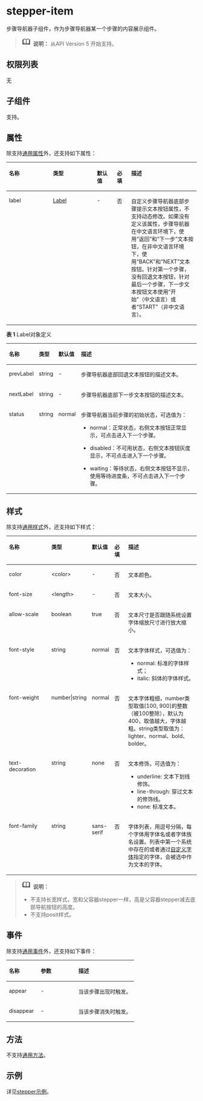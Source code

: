 # stepper-item<a name="ZH-CN_TOPIC_0000001127125034"></a>

步骤导航器子组件，作为步骤导航器某一个步骤的内容展示组件。

>![](../../public_sys-resources/icon-note.gif) **说明：** 
>从API Version 5 开始支持。

## 权限列表<a name="section11257113618419"></a>

无

## 子组件<a name="section9288143101012"></a>

支持。

## 属性<a name="section2907183951110"></a>

除支持[通用属性](js-components-common-attributes.md)外，还支持如下属性：

<a name="table20633101642315"></a>
<table><thead align="left"><tr id="row663331618238"><th class="cellrowborder" valign="top" width="23.119999999999997%" id="mcps1.1.6.1.1"><p id="a45273e2103004ff3bdd3375013e96a2a"><a name="a45273e2103004ff3bdd3375013e96a2a"></a><a name="a45273e2103004ff3bdd3375013e96a2a"></a>名称</p>
</th>
<th class="cellrowborder" valign="top" width="23.119999999999997%" id="mcps1.1.6.1.2"><p id="ad5b10d4a60e44bb4a8bbb3b4416d7b27"><a name="ad5b10d4a60e44bb4a8bbb3b4416d7b27"></a><a name="ad5b10d4a60e44bb4a8bbb3b4416d7b27"></a>类型</p>
</th>
<th class="cellrowborder" valign="top" width="10.48%" id="mcps1.1.6.1.3"><p id="ab2ae3d9f60d6475ab95ba095851a9d07"><a name="ab2ae3d9f60d6475ab95ba095851a9d07"></a><a name="ab2ae3d9f60d6475ab95ba095851a9d07"></a>默认值</p>
</th>
<th class="cellrowborder" valign="top" width="7.5200000000000005%" id="mcps1.1.6.1.4"><p id="p824610360217"><a name="p824610360217"></a><a name="p824610360217"></a>必填</p>
</th>
<th class="cellrowborder" valign="top" width="35.76%" id="mcps1.1.6.1.5"><p id="af5c3b773ed0a42e589819a6c8d257ca1"><a name="af5c3b773ed0a42e589819a6c8d257ca1"></a><a name="af5c3b773ed0a42e589819a6c8d257ca1"></a>描述</p>
</th>
</tr>
</thead>
<tbody><tr id="row5283312343"><td class="cellrowborder" valign="top" width="23.119999999999997%" headers="mcps1.1.6.1.1 "><p id="p228421219417"><a name="p228421219417"></a><a name="p228421219417"></a>label</p>
</td>
<td class="cellrowborder" valign="top" width="23.119999999999997%" headers="mcps1.1.6.1.2 "><p id="p1628411126418"><a name="p1628411126418"></a><a name="p1628411126418"></a><a href="#table119681501422">Label</a></p>
</td>
<td class="cellrowborder" valign="top" width="10.48%" headers="mcps1.1.6.1.3 "><p id="p228441219417"><a name="p228441219417"></a><a name="p228441219417"></a>-</p>
</td>
<td class="cellrowborder" valign="top" width="7.5200000000000005%" headers="mcps1.1.6.1.4 "><p id="p928417121844"><a name="p928417121844"></a><a name="p928417121844"></a>否</p>
</td>
<td class="cellrowborder" valign="top" width="35.76%" headers="mcps1.1.6.1.5 "><p id="p46212038248"><a name="p46212038248"></a><a name="p46212038248"></a>自定义步骤导航器底部步骤提示文本按钮属性，不支持动态修改。如果没有定义该属性，步骤导航器在中文语言环境下，使用“返回”和“下一步”文本按钮，在非中文语言环境下，使用“BACK”和“NEXT”文本按钮。针对第一个步骤，没有回退文本按钮，针对最后一个步骤，下一步文本按钮文本使用“开始”（中文语言）或者“START”（非中文语言）。</p>
</td>
</tr>
</tbody>
</table>

**表 1**  Label对象定义

<a name="table119681501422"></a>
<table><thead align="left"><tr id="row9968170228"><th class="cellrowborder" valign="top" width="11.06%" id="mcps1.2.5.1.1"><p id="p18968201227"><a name="p18968201227"></a><a name="p18968201227"></a>名称</p>
</th>
<th class="cellrowborder" valign="top" width="9.08%" id="mcps1.2.5.1.2"><p id="p199691501328"><a name="p199691501328"></a><a name="p199691501328"></a>类型</p>
</th>
<th class="cellrowborder" valign="top" width="8.450000000000001%" id="mcps1.2.5.1.3"><p id="p139699019213"><a name="p139699019213"></a><a name="p139699019213"></a>默认值</p>
</th>
<th class="cellrowborder" valign="top" width="71.41%" id="mcps1.2.5.1.4"><p id="p1969507219"><a name="p1969507219"></a><a name="p1969507219"></a>描述</p>
</th>
</tr>
</thead>
<tbody><tr id="row1496930728"><td class="cellrowborder" valign="top" width="11.06%" headers="mcps1.2.5.1.1 "><p id="p3969110127"><a name="p3969110127"></a><a name="p3969110127"></a>prevLabel</p>
</td>
<td class="cellrowborder" valign="top" width="9.08%" headers="mcps1.2.5.1.2 "><p id="p99691100212"><a name="p99691100212"></a><a name="p99691100212"></a>string</p>
</td>
<td class="cellrowborder" valign="top" width="8.450000000000001%" headers="mcps1.2.5.1.3 "><p id="p1996919011215"><a name="p1996919011215"></a><a name="p1996919011215"></a>-</p>
</td>
<td class="cellrowborder" valign="top" width="71.41%" headers="mcps1.2.5.1.4 "><p id="p8969202219"><a name="p8969202219"></a><a name="p8969202219"></a>步骤导航器底部回退文本按钮的描述文本。</p>
</td>
</tr>
<tr id="row296910827"><td class="cellrowborder" valign="top" width="11.06%" headers="mcps1.2.5.1.1 "><p id="p896910627"><a name="p896910627"></a><a name="p896910627"></a>nextLabel</p>
</td>
<td class="cellrowborder" valign="top" width="9.08%" headers="mcps1.2.5.1.2 "><p id="p1696900529"><a name="p1696900529"></a><a name="p1696900529"></a>string</p>
</td>
<td class="cellrowborder" valign="top" width="8.450000000000001%" headers="mcps1.2.5.1.3 "><p id="p18969301227"><a name="p18969301227"></a><a name="p18969301227"></a>-</p>
</td>
<td class="cellrowborder" valign="top" width="71.41%" headers="mcps1.2.5.1.4 "><p id="p159691801223"><a name="p159691801223"></a><a name="p159691801223"></a>步骤导航器底部下一步文本按钮的描述文本。</p>
</td>
</tr>
<tr id="row119116012913"><td class="cellrowborder" valign="top" width="11.06%" headers="mcps1.2.5.1.1 "><p id="p99121704918"><a name="p99121704918"></a><a name="p99121704918"></a>status</p>
</td>
<td class="cellrowborder" valign="top" width="9.08%" headers="mcps1.2.5.1.2 "><p id="p1912401095"><a name="p1912401095"></a><a name="p1912401095"></a>string</p>
</td>
<td class="cellrowborder" valign="top" width="8.450000000000001%" headers="mcps1.2.5.1.3 "><p id="p149121201396"><a name="p149121201396"></a><a name="p149121201396"></a>normal</p>
</td>
<td class="cellrowborder" valign="top" width="71.41%" headers="mcps1.2.5.1.4 "><p id="p491230493"><a name="p491230493"></a><a name="p491230493"></a>步骤导航器当前步骤的初始状态，可选值为：</p>
<a name="ul15229514162318"></a><a name="ul15229514162318"></a><ul id="ul15229514162318"><li>normal：正常状态，右侧文本按钮正常显示，可点击进入下一个步骤。</li></ul>
<a name="ul5182101916236"></a><a name="ul5182101916236"></a><ul id="ul5182101916236"><li>disabled：不可用状态，右侧文本按钮灰度显示，不可点击进入下一个步骤。</li></ul>
<a name="ul16451423182317"></a><a name="ul16451423182317"></a><ul id="ul16451423182317"><li>waiting：等待状态，右侧文本按钮不显示，使用等待进度条，不可点击进入下一个步骤。</li></ul>
</td>
</tr>
</tbody>
</table>

## 样式<a name="section1326042123512"></a>

除支持[通用样式](js-components-common-styles.md)外，还支持如下样式：

<a name="table1744514388541"></a>
<table><thead align="left"><tr id="row1244614388545"><th class="cellrowborder" valign="top" width="23.11768823117688%" id="mcps1.1.6.1.1"><p id="a4e80fb5a797c4328af30d59e2c570c71"><a name="a4e80fb5a797c4328af30d59e2c570c71"></a><a name="a4e80fb5a797c4328af30d59e2c570c71"></a>名称</p>
</th>
<th class="cellrowborder" valign="top" width="20.477952204779523%" id="mcps1.1.6.1.2"><p id="a4238bd3a376645a3ad8498d3916ed6c8"><a name="a4238bd3a376645a3ad8498d3916ed6c8"></a><a name="a4238bd3a376645a3ad8498d3916ed6c8"></a>类型</p>
</th>
<th class="cellrowborder" valign="top" width="8.869113088691131%" id="mcps1.1.6.1.3"><p id="a5ece9efc3a1d464a868f9557e4784a97"><a name="a5ece9efc3a1d464a868f9557e4784a97"></a><a name="a5ece9efc3a1d464a868f9557e4784a97"></a>默认值</p>
</th>
<th class="cellrowborder" valign="top" width="7.519248075192481%" id="mcps1.1.6.1.4"><p id="p117421754619"><a name="p117421754619"></a><a name="p117421754619"></a>必填</p>
</th>
<th class="cellrowborder" valign="top" width="40.01599840015999%" id="mcps1.1.6.1.5"><p id="a2454f35c1eef44b4bb681caaa3ce48fc"><a name="a2454f35c1eef44b4bb681caaa3ce48fc"></a><a name="a2454f35c1eef44b4bb681caaa3ce48fc"></a>描述</p>
</th>
</tr>
</thead>
<tbody><tr id="row492070486"><td class="cellrowborder" valign="top" width="23.11768823117688%" headers="mcps1.1.6.1.1 "><p id="p16782113422516"><a name="p16782113422516"></a><a name="p16782113422516"></a>color</p>
</td>
<td class="cellrowborder" valign="top" width="20.477952204779523%" headers="mcps1.1.6.1.2 "><p id="p678210342255"><a name="p678210342255"></a><a name="p678210342255"></a>&lt;color&gt;</p>
</td>
<td class="cellrowborder" valign="top" width="8.869113088691131%" headers="mcps1.1.6.1.3 "><p id="p0942146308"><a name="p0942146308"></a><a name="p0942146308"></a>-</p>
</td>
<td class="cellrowborder" valign="top" width="7.519248075192481%" headers="mcps1.1.6.1.4 "><p id="p9782134122511"><a name="p9782134122511"></a><a name="p9782134122511"></a>否</p>
</td>
<td class="cellrowborder" valign="top" width="40.01599840015999%" headers="mcps1.1.6.1.5 "><p id="p15360112213810"><a name="p15360112213810"></a><a name="p15360112213810"></a>文本颜色。</p>
</td>
</tr>
<tr id="row926613588711"><td class="cellrowborder" valign="top" width="23.11768823117688%" headers="mcps1.1.6.1.1 "><p id="p15365537102518"><a name="p15365537102518"></a><a name="p15365537102518"></a>font-size</p>
</td>
<td class="cellrowborder" valign="top" width="20.477952204779523%" headers="mcps1.1.6.1.2 "><p id="p1636517375255"><a name="p1636517375255"></a><a name="p1636517375255"></a>&lt;length&gt;</p>
</td>
<td class="cellrowborder" valign="top" width="8.869113088691131%" headers="mcps1.1.6.1.3 "><p id="p7365103717256"><a name="p7365103717256"></a><a name="p7365103717256"></a>-</p>
</td>
<td class="cellrowborder" valign="top" width="7.519248075192481%" headers="mcps1.1.6.1.4 "><p id="p336663712252"><a name="p336663712252"></a><a name="p336663712252"></a>否</p>
</td>
<td class="cellrowborder" valign="top" width="40.01599840015999%" headers="mcps1.1.6.1.5 "><p id="p836022215814"><a name="p836022215814"></a><a name="p836022215814"></a>文本大小。</p>
</td>
</tr>
<tr id="row1747615510720"><td class="cellrowborder" valign="top" width="23.11768823117688%" headers="mcps1.1.6.1.1 "><p id="p3376124017256"><a name="p3376124017256"></a><a name="p3376124017256"></a>allow-scale</p>
</td>
<td class="cellrowborder" valign="top" width="20.477952204779523%" headers="mcps1.1.6.1.2 "><p id="p1437654010251"><a name="p1437654010251"></a><a name="p1437654010251"></a>boolean</p>
</td>
<td class="cellrowborder" valign="top" width="8.869113088691131%" headers="mcps1.1.6.1.3 "><p id="p1376154072515"><a name="p1376154072515"></a><a name="p1376154072515"></a>true</p>
</td>
<td class="cellrowborder" valign="top" width="7.519248075192481%" headers="mcps1.1.6.1.4 "><p id="p1937615404253"><a name="p1937615404253"></a><a name="p1937615404253"></a>否</p>
</td>
<td class="cellrowborder" valign="top" width="40.01599840015999%" headers="mcps1.1.6.1.5 "><p id="p536014229815"><a name="p536014229815"></a><a name="p536014229815"></a>文本尺寸是否跟随系统设置字体缩放尺寸进行放大缩小。</p>
</td>
</tr>
<tr id="row79081352873"><td class="cellrowborder" valign="top" width="23.11768823117688%" headers="mcps1.1.6.1.1 "><p id="p0781642162510"><a name="p0781642162510"></a><a name="p0781642162510"></a>font-style</p>
</td>
<td class="cellrowborder" valign="top" width="20.477952204779523%" headers="mcps1.1.6.1.2 "><p id="p107816428255"><a name="p107816428255"></a><a name="p107816428255"></a>string</p>
</td>
<td class="cellrowborder" valign="top" width="8.869113088691131%" headers="mcps1.1.6.1.3 "><p id="p17811342142514"><a name="p17811342142514"></a><a name="p17811342142514"></a>normal</p>
</td>
<td class="cellrowborder" valign="top" width="7.519248075192481%" headers="mcps1.1.6.1.4 "><p id="p189135463810"><a name="p189135463810"></a><a name="p189135463810"></a>否</p>
</td>
<td class="cellrowborder" valign="top" width="40.01599840015999%" headers="mcps1.1.6.1.5 "><p id="p10377104215812"><a name="p10377104215812"></a><a name="p10377104215812"></a>文本字体样式，可选值为：</p>
<a name="ul6878946122313"></a><a name="ul6878946122313"></a><ul id="ul6878946122313"><li>normal: 标准的字体样式；</li><li>italic: 斜体的字体样式。</li></ul>
</td>
</tr>
<tr id="row1033315491718"><td class="cellrowborder" valign="top" width="23.11768823117688%" headers="mcps1.1.6.1.1 "><p id="p9764174572513"><a name="p9764174572513"></a><a name="p9764174572513"></a>font-weight</p>
</td>
<td class="cellrowborder" valign="top" width="20.477952204779523%" headers="mcps1.1.6.1.2 "><p id="p37641045112510"><a name="p37641045112510"></a><a name="p37641045112510"></a>number|string</p>
</td>
<td class="cellrowborder" valign="top" width="8.869113088691131%" headers="mcps1.1.6.1.3 "><p id="p1976434511252"><a name="p1976434511252"></a><a name="p1976434511252"></a>normal</p>
</td>
<td class="cellrowborder" valign="top" width="7.519248075192481%" headers="mcps1.1.6.1.4 "><p id="p63843547813"><a name="p63843547813"></a><a name="p63843547813"></a>否</p>
</td>
<td class="cellrowborder" valign="top" width="40.01599840015999%" headers="mcps1.1.6.1.5 "><p id="p107081551486"><a name="p107081551486"></a><a name="p107081551486"></a>文本字体粗细，number类型取值[100, 900]的整数（被100整除），默认为400，取值越大，字体越粗。string类型取值为：lighter、normal、bold、bolder。</p>
</td>
</tr>
<tr id="row387010448715"><td class="cellrowborder" valign="top" width="23.11768823117688%" headers="mcps1.1.6.1.1 "><p id="p1693494732511"><a name="p1693494732511"></a><a name="p1693494732511"></a>text-decoration</p>
</td>
<td class="cellrowborder" valign="top" width="20.477952204779523%" headers="mcps1.1.6.1.2 "><p id="p7934124713256"><a name="p7934124713256"></a><a name="p7934124713256"></a>string</p>
</td>
<td class="cellrowborder" valign="top" width="8.869113088691131%" headers="mcps1.1.6.1.3 "><p id="p1493416479256"><a name="p1493416479256"></a><a name="p1493416479256"></a>none</p>
</td>
<td class="cellrowborder" valign="top" width="7.519248075192481%" headers="mcps1.1.6.1.4 "><p id="p198071106919"><a name="p198071106919"></a><a name="p198071106919"></a>否</p>
</td>
<td class="cellrowborder" valign="top" width="40.01599840015999%" headers="mcps1.1.6.1.5 "><p id="p169212584815"><a name="p169212584815"></a><a name="p169212584815"></a>文本修饰，可选值为：</p>
<a name="ul1768145382318"></a><a name="ul1768145382318"></a><ul id="ul1768145382318"><li>underline: 文本下划线修饰。</li><li>line-through: 穿过文本的修饰线。</li><li>none: 标准文本。</li></ul>
</td>
</tr>
<tr id="row279314411076"><td class="cellrowborder" valign="top" width="23.11768823117688%" headers="mcps1.1.6.1.1 "><p id="p1543212507250"><a name="p1543212507250"></a><a name="p1543212507250"></a>font-family</p>
</td>
<td class="cellrowborder" valign="top" width="20.477952204779523%" headers="mcps1.1.6.1.2 "><p id="p1243215092510"><a name="p1243215092510"></a><a name="p1243215092510"></a>string</p>
</td>
<td class="cellrowborder" valign="top" width="8.869113088691131%" headers="mcps1.1.6.1.3 "><p id="p34321750192510"><a name="p34321750192510"></a><a name="p34321750192510"></a>sans-serif</p>
</td>
<td class="cellrowborder" valign="top" width="7.519248075192481%" headers="mcps1.1.6.1.4 "><p id="p19356791696"><a name="p19356791696"></a><a name="p19356791696"></a>否</p>
</td>
<td class="cellrowborder" valign="top" width="40.01599840015999%" headers="mcps1.1.6.1.5 "><p id="p18361661099"><a name="p18361661099"></a><a name="p18361661099"></a>字体列表，用逗号分隔，每个字体用字体名或者字体族名设置。列表中第一个系统中存在的或者通过<a href="js-components-common-customizing-font.md">自定义字体</a>指定的字体，会被选中作为文本的字体。</p>
</td>
</tr>
</tbody>
</table>

>![](../../public_sys-resources/icon-note.gif) **说明：** 
>-   不支持长宽样式，宽和父容器stepper一样，高是父容器stepper减去底部导航按钮的高度。
>-   不支持posit样式。

## 事件<a name="section121081858163714"></a>

除支持[通用事件](js-components-common-events.md)外，还支持如下事件：

<a name="table3706139102712"></a>
<table><thead align="left"><tr id="row3706394279"><th class="cellrowborder" valign="top" width="24.852485248524854%" id="mcps1.1.4.1.1"><p id="a426b8903842d48fa8012a24ff3c997eb"><a name="a426b8903842d48fa8012a24ff3c997eb"></a><a name="a426b8903842d48fa8012a24ff3c997eb"></a>名称</p>
</th>
<th class="cellrowborder" valign="top" width="29.552955295529554%" id="mcps1.1.4.1.2"><p id="a53448ba47e5e4ae9bf7774c90820e970"><a name="a53448ba47e5e4ae9bf7774c90820e970"></a><a name="a53448ba47e5e4ae9bf7774c90820e970"></a>参数</p>
</th>
<th class="cellrowborder" valign="top" width="45.5945594559456%" id="mcps1.1.4.1.3"><p id="add489ff50c444f24b759162c7f4bad9a"><a name="add489ff50c444f24b759162c7f4bad9a"></a><a name="add489ff50c444f24b759162c7f4bad9a"></a>描述</p>
</th>
</tr>
</thead>
<tbody><tr id="row144051516142716"><td class="cellrowborder" valign="top" width="24.852485248524854%" headers="mcps1.1.4.1.1 "><p id="p17545162122718"><a name="p17545162122718"></a><a name="p17545162122718"></a>appear</p>
</td>
<td class="cellrowborder" valign="top" width="29.552955295529554%" headers="mcps1.1.4.1.2 "><p id="p17545182113270"><a name="p17545182113270"></a><a name="p17545182113270"></a>-</p>
</td>
<td class="cellrowborder" valign="top" width="45.5945594559456%" headers="mcps1.1.4.1.3 "><p id="p18545172132717"><a name="p18545172132717"></a><a name="p18545172132717"></a>当该步骤出现时触发。</p>
</td>
</tr>
<tr id="row79737130274"><td class="cellrowborder" valign="top" width="24.852485248524854%" headers="mcps1.1.4.1.1 "><p id="p105451921102718"><a name="p105451921102718"></a><a name="p105451921102718"></a>disappear</p>
</td>
<td class="cellrowborder" valign="top" width="29.552955295529554%" headers="mcps1.1.4.1.2 "><p id="p254582112712"><a name="p254582112712"></a><a name="p254582112712"></a>-</p>
</td>
<td class="cellrowborder" valign="top" width="45.5945594559456%" headers="mcps1.1.4.1.3 "><p id="p14545162142719"><a name="p14545162142719"></a><a name="p14545162142719"></a>当该步骤消失时触发。</p>
</td>
</tr>
</tbody>
</table>

## 方法<a name="section2279124532420"></a>

不支持[通用方法](js-components-common-methods.md)。

## 示例<a name="section10326712123215"></a>

详见[stepper示例](js-components-container-stepper.md)。

